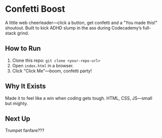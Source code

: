 # Confetti Boost
A little web cheerleader—click a button, get confetti and a "You made this!" shoutout. Built to kick ADHD slump in the ass during Codecademy’s full-stack grind.

## How to Run
1. Clone this repo: `git clone <your-repo-url>`
2. Open `index.html` in a browser.
3. Click "Click Me"—boom, confetti party!

## Why It Exists
Made it to feel like a win when coding gets tough. HTML, CSS, JS—small but mighty.

## Next Up
Trumpet fanfare???
